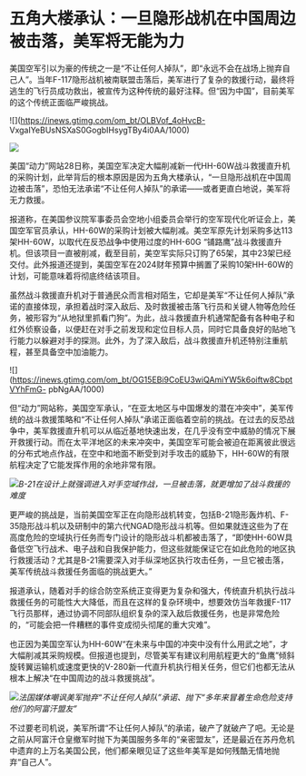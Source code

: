 # 五角大楼承认：一旦隐形战机在中国周边被击落，美军将无能为力

美国空军引以为豪的传统之一是“不让任何人掉队”，即“永远不会在战场上抛弃自己人”。当年F-117隐形战机被南联盟击落后，美军进行了复杂的救援行动，最终将逃生的飞行员成功救出，被宣传为这种传统的最好注释。但“因为中国”，目前美军的这个传统正面临严峻挑战。

![](https://inews.gtimg.com/om_bt/OLBVof_4oHvcB-
VxgaIYeBUsNSXaS0GogbIHsygTBy4i0AA/1000)

![](https://inews.gtimg.com/om_bt/Owl_jB50YS7SumGTL9pdbaI2QhiMwxwqawaud8803uFkkAA/1000)

美国“动力”网站28日称，美国空军决定大幅削减新一代HH-60W战斗救援直升机的采购计划，此举背后的根本原因是因为五角大楼承认，“一旦隐形战机在中国周边被击落”，恐怕无法承诺“不让任何人掉队”的承诺——或者更直白地说，美军将无力救援。

报道称，在美国参议院军事委员会空地小组委员会举行的空军现代化听证会上，美国空军官员承认，HH-60W的采购计划被大幅削减。美空军原先计划采购多达113架HH-60W，以取代在反恐战争中使用过度的HH-60G
“铺路鹰”战斗救援直升机。但该项目一直被削减，截至目前，美空军实际只订购了65架，其中23架已经交付。此外报道还提到，美国空军在2024财年预算中搁置了采购10架HH-60W的计划，可能意味着将彻底终结该项目。

虽然战斗救援直升机对于普通民众而言相对陌生，它却是美军“不让任何人掉队”承诺的直接体现，承担着战时深入敌后、及时救援被击落飞行员和关键人物等危险任务，被形容为“从地狱里抓看门狗”。为此，战斗救援直升机通常配备有各种电子和红外侦察设备，以便赶在对手之前发现和定位目标人员，同时它具备良好的贴地飞行能力以躲避对手的探测。此外，为了深入敌后，战斗救援直升机还特别注重航程，甚至具备空中加油能力。

![](https://inews.gtimg.com/om_bt/OG15EBi9CoEU3wiQAmiYW5k6oiftw8CbptVYhFmG-
pbNgAA/1000)

但“动力”网站称，美国空军承认，“在亚太地区与中国爆发的潜在冲突中”，美军传统的战斗救援策略和“不让任何人掉队”承诺正面临着空前的挑战。在过去的反恐战争中，美军救援直升机可以从临近基地快速出发，在几乎没有空中威胁的情况下展开救援行动。而在太平洋地区的未来冲突中，美国空军可能会被迫在距离彼此很远的分布式地点作战，在空中和地面不断受到对手攻击的威胁下，HH-60W的有限航程决定了它能发挥作用的余地非常有限。

![](https://inews.gtimg.com/om_bt/OhzhXj4d5bmHF4wS6RYS51nUd5-6DUUecz69tLUlSUpmAAA/1000)_B-21在设计上就强调进入对手空域作战，一旦被击落，就更增加了战斗救援的难度_

更严峻的挑战是，当前美国空军正在向隐形战机转变，包括B-21隐形轰炸机、F-35隐形战斗机以及研制中的第六代NGAD隐形战斗机等。但如果就连这些为了在高度危险的空域执行任务而专门设计的隐形战斗机都被击落了，“即使HH-60W具备低空飞行战术、电子战和自我保护能力，但这些就能保证它在如此危险的地区执行救援活动？尤其是B-21需要深入对手纵深地区执行攻击任务，一旦它被击落，美军传统战斗救援任务面临的挑战更大。”

报道承认，随着对手的综合防空系统正变得更为复杂和强大，传统直升机执行战斗救援任务的可能性大大降低，而且在这样的复杂环境中，想要效仿当年救援F-117飞行员那样，通过协调不同部队组织复杂的深入敌后救援任务，也是非常危险的，“可能会把一件糟糕的事件变成彻头彻尾的重大灾难”。

也正因为美国空军认为HH-60W“在未来与中国的冲突中没有什么用武之地”，才大幅削减其采购规模。但报道也提到，尽管美军有建议利用航程更大的“鱼鹰”倾斜旋转翼运输机或速度更快的V-280新一代直升机执行相关任务，但它们也都无法从根本上解决“在中国周边的战斗救援挑战”。

![](https://inews.gtimg.com/om_bt/OnDqIgV1wxxklxPCcUtAV43PSQVoGBsW83sMSJYWoLqlQAA/1000)_法国媒体嘲讽美军抛弃“不让任何人掉队”承诺、抛下“多年来冒着生命危险支持他们的阿富汗盟友”_

不过要老司机说，美军所谓“不让任何人掉队”的承诺，破产了就破产了吧。无论是之前从阿富汗仓皇撤军时抛下为美国服务多年的“亲密盟友”，还是最近在苏丹危机中遗弃的上万名美国公民，他们都亲眼见证了这些年美军是如何残酷无情地抛弃“自己人”。

